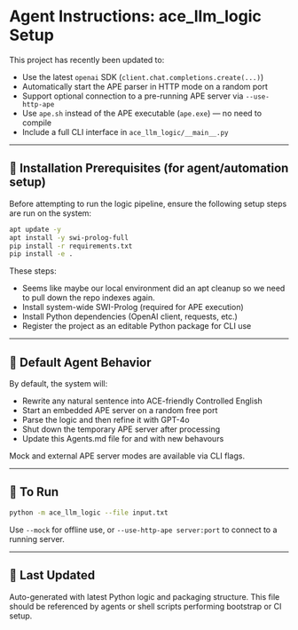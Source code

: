 
# Agent Instructions: ace_llm_logic Setup

This project has recently been updated to:

- Use the latest `openai` SDK (`client.chat.completions.create(...)`)
- Automatically start the APE parser in HTTP mode on a random port
- Support optional connection to a pre-running APE server via `--use-http-ape`
- Use `ape.sh` instead of the APE executable (`ape.exe`) — no need to compile
- Include a full CLI interface in `ace_llm_logic/__main__.py`

---

## 🔧 Installation Prerequisites (for agent/automation setup)

Before attempting to run the logic pipeline, ensure the following setup steps are run on the system:

```bash
apt update -y
apt install -y swi-prolog-full
pip install -r requirements.txt
pip install -e .
```

These steps:

- Seems like maybe our local environment did an apt cleanup so we need to pull down the repo indexes again.
- Install system-wide SWI-Prolog (required for APE execution)
- Install Python dependencies (OpenAI client, requests, etc.)
- Register the project as an editable Python package for CLI use

---

## 🧠 Default Agent Behavior

By default, the system will:

- Rewrite any natural sentence into ACE-friendly Controlled English
- Start an embedded APE server on a random free port
- Parse the logic and then refine it with GPT-4o
- Shut down the temporary APE server after processing
- Update this Agents.md file for and with new behavours

Mock and external APE server modes are available via CLI flags.

---

## 🧪 To Run

```bash
python -m ace_llm_logic --file input.txt
```

Use `--mock` for offline use, or `--use-http-ape server:port` to connect to a running server.

---

## 🔄 Last Updated

Auto-generated with latest Python logic and packaging structure. This file should be referenced by agents or shell scripts performing bootstrap or CI setup.
